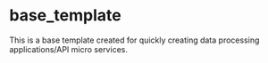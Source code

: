 # base_template
This is a base template created for quickly creating data processing applications/API micro services.
